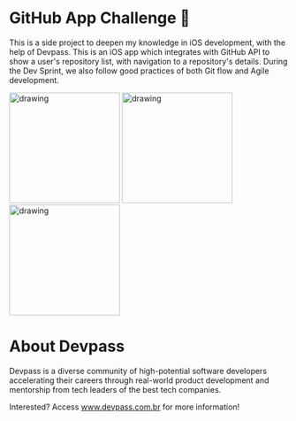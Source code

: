 # GitHub App Challenge 🐙

This is a side project to deepen my knowledge in iOS development, with the help of Devpass. This is an iOS app which integrates with GitHub API to show a user's repository list, with navigation to a repository's details. During the Dev Sprint, we also follow good practices of both Git flow and Agile development.

<p float="left">
<img src="https://user-images.githubusercontent.com/12873185/199309236-4579d579-d8c3-404e-b88d-27152c9b74d9.png" alt="drawing" width="200"/>
<img src="https://i.imgur.com/yWtuGIV.png" alt="drawing" width="200"/>
<img src="https://i.imgur.com/Ahlj7J1.png" alt="drawing" width="200"/>
</p>

# About Devpass

Devpass is a diverse community of high-potential software developers accelerating their careers through real-world product development and mentorship from tech leaders of the best tech companies.

Interested? Access www.devpass.com.br for more information!
